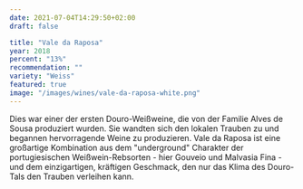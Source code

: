 ```yaml
---
date: 2021-07-04T14:29:50+02:00
draft: false

title: "Vale da Raposa"
year: 2018
percent: "13%"
recommendation: ""
variety: "Weiss"
featured: true
image: "/images/wines/vale-da-raposa-white.png"
---
```


Dies war einer der ersten Douro-Weißweine, die von der Familie Alves de Sousa produziert wurden. Sie wandten sich den  lokalen Trauben zu  und begannen hervorragende Weine zu produzieren. Vale da Raposa ist eine großartige Kombination aus dem "underground" Charakter der portugiesischen Weißwein-Rebsorten - hier Gouveio und Malvasia Fina -  und dem einzigartigen, kräftigen Geschmack, den nur das Klima des Douro-Tals den Trauben verleihen kann.
